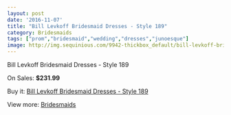 ```yaml
---
layout: post
date: '2016-11-07'
title: "Bill Levkoff Bridesmaid Dresses - Style 189"
category: Bridesmaids
tags: ["prom","bridesmaid","wedding","dresses","junoesque"]
image: http://img.sequinious.com/9942-thickbox_default/bill-levkoff-bridesmaid-dresses-style-189.jpg
---
```

Bill Levkoff Bridesmaid Dresses - Style 189

On Sales: **$231.99**
<a href="https://www.sequinious.com/bridesmaids/4398-bill-levkoff-bridesmaid-dresses-style-189.html"><amp-img layout="responsive" width="600" height="600" src="//img.sequinious.com/9942-thickbox_default/bill-levkoff-bridesmaid-dresses-style-189.jpg" alt="Bill Levkoff Bridesmaid Dresses - Style 189 0" /></a>

Buy it: [Bill Levkoff Bridesmaid Dresses - Style 189](https://www.sequinious.com/bridesmaids/4398-bill-levkoff-bridesmaid-dresses-style-189.html "Bill Levkoff Bridesmaid Dresses - Style 189")

View more: [Bridesmaids](https://www.sequinious.com/3-bridesmaids "Bridesmaids")